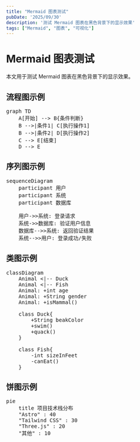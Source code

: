 ```yaml
---
title: "Mermaid 图表测试"
pubDate: '2025/09/30'
description: '测试 Mermaid 图表在黑色背景下的显示效果'
tags: ["Mermaid", "图表", "可视化"]
---
```


# Mermaid 图表测试

本文用于测试 Mermaid 图表在黑色背景下的显示效果。

## 流程图示例

<pre class="mermaid">
graph TD
    A[开始] --> B{条件判断}
    B -->|条件1| C[执行操作1]
    B -->|条件2| D[执行操作2]
    C --> E[结束]
    D --> E
</pre>

## 序列图示例

<pre class="mermaid">
sequenceDiagram
    participant 用户
    participant 系统
    participant 数据库
    
    用户->>系统: 登录请求
    系统->>数据库: 验证用户信息
    数据库-->>系统: 返回验证结果
    系统-->>用户: 登录成功/失败
</pre>

## 类图示例

<pre class="mermaid">
classDiagram
    Animal <|-- Duck
    Animal <|-- Fish
    Animal: +int age
    Animal: +String gender
    Animal: +isMammal()
    
    class Duck{
        +String beakColor
        +swim()
        +quack()
    }
    
    class Fish{
        -int sizeInFeet
        -canEat()
    }
</pre>

## 饼图示例

<pre class="mermaid">
pie
    title 项目技术栈分布
    "Astro" : 40
    "Tailwind CSS" : 30
    "Three.js" : 20
    "其他" : 10
</pre>